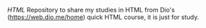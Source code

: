 *HTML*
Repository to share my studies in HTML from Dio's (https://web.dio.me/home) quick HTML course, it is just for study.
